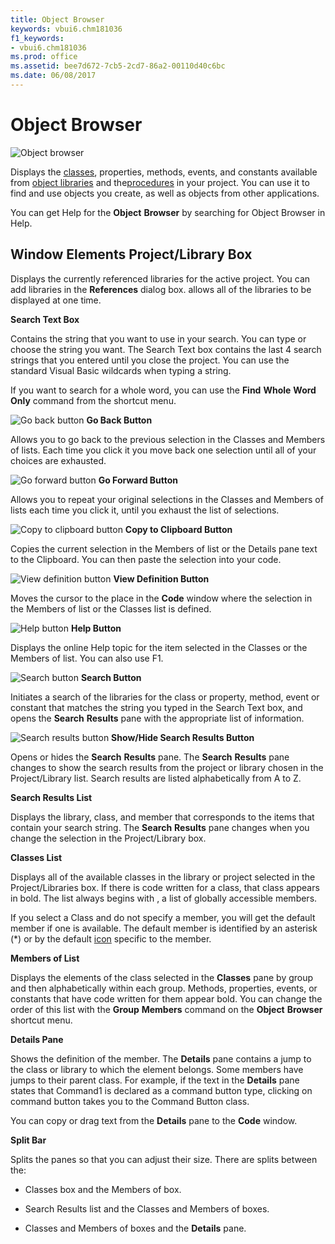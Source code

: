 ```yaml
---
title: Object Browser
keywords: vbui6.chm181036
f1_keywords:
- vbui6.chm181036
ms.prod: office
ms.assetid: bee7d672-7cb5-2cd7-86a2-00110d40c6bc
ms.date: 06/08/2017
---
```



# Object Browser


![Object browser](../../../images/objbrows_ZA01201634.gif)



Displays the [classes](../../Glossary/vbe-glossary.md#class), properties, methods, events, and constants available from [object libraries](../../Glossary/vbe-glossary.md#object-library) and the[procedures](../../Glossary/vbe-glossary.md#procedure) in your project. You can use it to find and use objects you create, as well as objects from other applications.

You can get Help for the  **Object** **Browser** by searching for Object Browser in Help.


## Window Elements Project/Library Box

Displays the currently referenced libraries for the active project. You can add libraries in the  **References** dialog box. <All Libraries> allows all of the libraries to be displayed at one time.

 **Search Text Box**

Contains the string that you want to use in your search. You can type or choose the string you want. The Search Text box contains the last 4 search strings that you entered until you close the project. You can use the standard Visual Basic wildcards when typing a string.

If you want to search for a whole word, you can use the  **Find** **Whole** **Word** **Only** command from the shortcut menu.


![Go back button](../../../images/goback_ZA01201613.gif) **Go Back Button**

Allows you to go back to the previous selection in the Classes and Members of lists. Each time you click it you move back one selection until all of your choices are exhausted.


![Go forward button](../../../images/forward_ZA01201610.gif) **Go Forward Button**

Allows you to repeat your original selections in the Classes and Members of lists each time you click it, until you exhaust the list of selections.


![Copy to clipboard button](../../../images/but_copy_ZA01201582.gif) **Copy to Clipboard Button**

Copies the current selection in the Members of list or the Details pane text to the Clipboard. You can then paste the selection into your code.


![View definition button](../../../images/viewdef_ZA01201805.gif) **View Definition Button**

Moves the cursor to the place in the  **Code** window where the selection in the Members of list or the Classes list is defined.


![Help button](../../../images/but_help_ZA01201583.gif) **Help Button**

Displays the online Help topic for the item selected in the Classes or the Members of list. You can also use F1.


![Search button](../../../images/search_ZA01201651.gif) **Search Button**

Initiates a search of the libraries for the class or property, method, event or constant that matches the string you typed in the Search Text box, and opens the  **Search** **Results** pane with the appropriate list of information.


![Search results button](../../../images/showsear_ZA01201652.gif) **Show/Hide Search Results Button**

Opens or hides the  **Search** **Results** pane. The **Search** **Results** pane changes to show the search results from the project or library chosen in the Project/Library list. Search results are listed alphabetically from A to Z.

 **Search Results List**

Displays the library, class, and member that corresponds to the items that contain your search string. The  **Search** **Results** pane changes when you change the selection in the Project/Library box.

 **Classes List**

Displays all of the available classes in the library or project selected in the Project/Libraries box. If there is code written for a class, that class appears in bold. The list always begins with <globals>, a list of globally accessible members.

If you select a Class and do not specify a member, you will get the default member if one is available. The default member is identified by an asterisk (*) or by the default [icon](icons-used-in-the-object-browser-and-code-windows.md) specific to the member.

 **Members of List**

Displays the elements of the class selected in the  **Classes** pane by group and then alphabetically within each group. Methods, properties, events, or constants that have code written for them appear bold. You can change the order of this list with the **Group** **Members** command on the **Object** **Browser** shortcut menu.

 **Details Pane**

Shows the definition of the member. The  **Details** pane contains a jump to the class or library to which the element belongs. Some members have jumps to their parent class. For example, if the text in the **Details** pane states that Command1 is declared as a command button type, clicking on command button takes you to the Command Button class.

You can copy or drag text from the  **Details** pane to the **Code** window.

 **Split Bar**

Splits the panes so that you can adjust their size. There are splits between the:




- Classes box and the Members of box.
    
- Search Results list and the Classes and Members of boxes.
    
- Classes and Members of boxes and the  **Details** pane.
    



